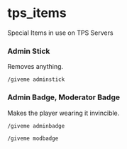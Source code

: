 # tps_items
Special Items in use on TPS Servers

### Admin Stick
Removes anything.

```
/giveme adminstick
```

### Admin Badge, Moderator Badge
Makes the player wearing it invincible.
```
/giveme adminbadge
```
```
/giveme modbadge
```
